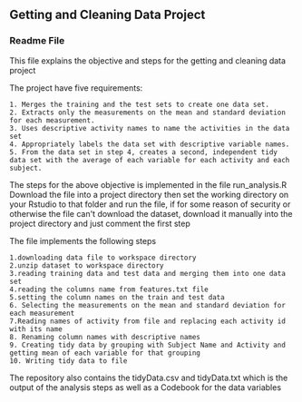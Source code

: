 ## Getting and Cleaning Data Project  
### Readme File

This file explains the objective and steps for the getting and cleaning data project

The project have five requirements:
```
1. Merges the training and the test sets to create one data set.
2. Extracts only the measurements on the mean and standard deviation for each measurement. 
3. Uses descriptive activity names to name the activities in the data set
4. Appropriately labels the data set with descriptive variable names. 
5. From the data set in step 4, creates a second, independent tidy data set with the average of each variable for each activity and each subject.
```
The steps for the above objective is implemented in the file run_analysis.R
Download the file into a project directory then set the working directory on your Rstudio to that folder and run the file, if for some reason of security or otherwise the file can't download the dataset, download it manually into the project directory and just comment the first step

The file implements the following steps 
```
1.downloading data file to workspace directory
2.unzip dataset to workspace directory
3.reading training data and test data and merging them into one data set
4.reading the columns name from features.txt file
5.setting the column names on the train and test data
6. Selecting the measurements on the mean and standard deviation for each measurement
7.Reading names of activity from file and replacing each activity id with its name
8. Renaming column names with descriptive names 
9. Creating tidy data by grouping with Subject Name and Activity and getting mean of each variable for that grouping
10. Writing tidy data to file
```
The repository also contains the tidyData.csv and tidyData.txt which is the output of the analysis steps as well as a Codebook for the data variables


